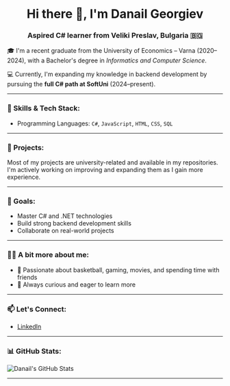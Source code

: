 <h1 align="center">Hi there 👋, I'm Danail Georgiev</h1>
<h3 align="center">Aspired C# learner from Veliki Preslav, Bulgaria 🇧🇬</h3>

🎓 I'm a recent graduate from the University of Economics – Varna (2020–2024),  with a Bachelor's degree in 
    *Informatics and Computer Science*.

💻 Currently, I'm expanding my knowledge in backend development by pursuing the **full C# path at SoftUni** (2024–present).

---

### 🧠 Skills & Tech Stack:
- Programming Languages: `C#`, `JavaScript`, `HTML`, `CSS`, `SQL`

---

### 📁 Projects:
Most of my projects are university-related and available in my repositories.  
I'm actively working on improving and expanding them as I gain more experience.

---

### 🎯 Goals:
- Master C# and .NET technologies
- Build strong backend development skills
- Collaborate on real-world projects

---

### 👨‍💻 A bit more about me:
- 🏀 Passionate about basketball, gaming, movies, and spending time with friends
- 🌱 Always curious and eager to learn more

---

### 📫 Let's Connect:
- [LinkedIn](https://www.linkedin.com/in/danail-georgiev-514871346/?trk=PROFILE_DROP_DOWN)

---

### 📊 GitHub Stats:
![Danail's GitHub Stats](https://github-readme-stats.vercel.app/api?username=SkySideIT&show_icons=true&theme=radical)

---
